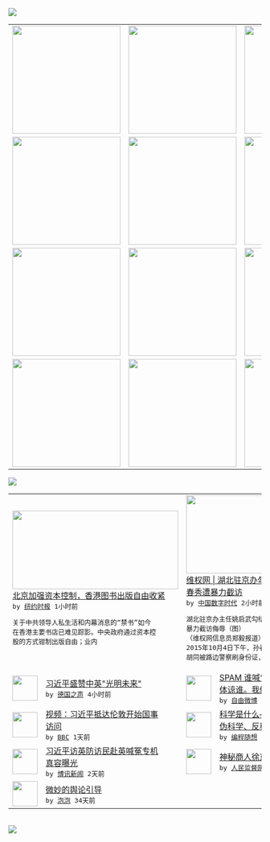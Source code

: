 

<a href="https://github.com/greatfire/z/raw/master/FreeBrowser.apk"><img src="https://raw.githubusercontent.com/greatfire/wiki/master/x/header.png" /></a><table><tr><td width="262" align="center" valign="center"><a href="https://github.com/greatfire/wiki/wiki/nyt" title="纽约时报中文网 国际纵览"><img src="https://raw.githubusercontent.com/greatfire/wiki/master/x/nyt_flag.png" width="215"/></a></td><td width="262" align="center" valign="center"><a href="https://github.com/greatfire/wiki/wiki/dw" title=""><img src="https://raw.githubusercontent.com/greatfire/wiki/master/x/dw_flag.png" width="215"/></a></td><td width="262" align="center" valign="center"><a href="https://github.com/greatfire/wiki/wiki/rmjd" title=""><img src="https://raw.githubusercontent.com/greatfire/wiki/master/x/rmjd_flag.png" width="215"/></a></td></tr><tr><td width="262" align="center" valign="center"><a href="https://github.com/paopaonetizen/website" title="泡泡 - 未经审查的互联网信息"><img src="https://raw.githubusercontent.com/greatfire/wiki/master/x/pp_flag.png" width="215"/></a></td><td width="262" align="center" valign="center"><a href="https://github.com/getlantern/mirror" title="以及自由微博和GreatFire.org官方中文论坛"><img src="https://raw.githubusercontent.com/greatfire/wiki/master/x/lantern_flag.png" width="215"/></a></td><td width="262" align="center" valign="center"><a href="https://github.com/cdtmirrors/m/" title=""><img src="https://raw.githubusercontent.com/greatfire/wiki/master/x/cdt_flag.png" width="215"/></a></td></tr><tr><td width="262" align="center" valign="center"><a href="https://github.com/program-think/blog" title="编程随想的博客"><img src="https://raw.githubusercontent.com/greatfire/wiki/master/x/pt_flag.png" width="215"/></a></td><td width="262" align="center" valign="center"><a href="https://github.com/greatfire/wiki/wiki/bbc" title=""><img src="https://raw.githubusercontent.com/greatfire/wiki/master/x/bbc_flag.png" width="215"/></a></td><td width="262" align="center" valign="center"><a href="https://github.com/freeweibo/s" title="自由微博 - 匿名和不受屏蔽的新浪微博搜索"><img src="https://raw.githubusercontent.com/greatfire/wiki/master/x/fw_flag.png" width="215"/></a></td></tr><tr><td width="262" align="center" valign="center"><a href="https://github.com/greatfire/wiki/wiki/google" title=""><img src="https://raw.githubusercontent.com/greatfire/wiki/master/x/google_flag.png" width="215"/></a></td><td width="262" align="center" valign="center"><a href="https://github.com/bxnews/boxun" title=""><img src="https://raw.githubusercontent.com/greatfire/wiki/master/x/bx_flag.png" width="215"/></a></td><td width="262" align="center" valign="center"><a href="https://github.com/greatfire/wiki/wiki/open-source" title="欢迎访问GreatFire.org开发者项目网站"><img src="https://raw.githubusercontent.com/greatfire/wiki/master/x/open-source_flag.png" width="215"/></a></td></tr></table><img src="https://raw.githubusercontent.com/greatfire/wiki/master/x/newsfeed text.png" /><table cols="4"><tr><td colspan="2" width="380"><a href="https://d3qlz4p8smvoli.cloudfront.net/china/20151021/c21sino-hkbookstore/"><img src="http://static01.nyt.com/images/2015/10/20/world/20hongkong-web2/20hongkong-web2-articleLarge.jpg" width="330" height="156"/></a></br><a href="https://d3qlz4p8smvoli.cloudfront.net/china/20151021/c21sino-hkbookstore/">北京加强资本控制，香港图书出版自由收紧</a></br><kbd> by <a href="http://m.cn.nytimes.com/">纽约时报</a> 1小时前 </kbd></br><pre>关于中共领导人私生活和内幕消息的“禁书”如今<br/>在香港主要书店已难见踪影。中央政府通过资本控<br/>股的方式钳制出版自由；业内</pre></td><td colspan="2" width="380"><a href="http://feedproxy.google.com/~r/chinadigitaltimes/yqjh/~3/mhdLyy4sXbI/"><img src="http://chinadigitaltimes.net/chinese/files/2015/10/Screen-Shot-2015-10-20-at-%E4%B8%8B%E5%8D%882.31.21.png" width="330" height="156"/></a></br><a href="http://feedproxy.google.com/~r/chinadigitaltimes/yqjh/~3/mhdLyy4sXbI/">维权网 | 湖北驻京办勾结黑社会，访民孙<br/>春秀遭暴力截访</a></br><kbd> by <a href="http://chinadigitaltimes.net/chinese/">中国数字时代</a> 2小时前 </kbd></br><pre>湖北驻京办主任姚启武勾结黑社会，访民孙春秀遭<br/>暴力截访侮辱（图）
（维权网信息员郑毅报道）<br/>2015年10月4日下午，孙春秀在北京市力学<br/>胡同被路边警察刷身份证，发现...</pre></td></tr><tr><td><img src="http://www.dw.com/image/0,,18794162_302,00.jpg" width="50" height="50"/></td><td width="280"><a href="http://dw.com/p/1GrEP?maca=chi-GK-text-greatfire-all-chinese-15625-xml-mrss">习近平盛赞中英"光明未来"</a></br><kbd> by <a href="http://dw.de">德国之声</a> 4小时前 </kbd></td><td><img src="http://ww3.sinaimg.cn/large/9535c634gw1ex80n4ngfoj20m10brmxv.jpg" width="50" height="50"/></td><td width="280"><a href="https://freeweibo.com/weibo/3900163044869746">SPAM 谁喊“习大大”，就<br/>体谅谁。我们要热情怜悯...</a></br><kbd> by <a href="https://freeweibo.com/">自由微博</a> 8小时前 </kbd></td></tr><tr><td><img src="http://ichef.bbci.co.uk/news/ws/106/amz/worldservice/live/assets/images/2015/10/20/151020082248_xijinping_304x171__nocredit.jpg" width="50" height="50"/></td><td width="280"><a href="http://www.bbc.com/zhongwen/simp/multimedia/2015/10/151020_vid_xijinping_arrive">视频：习近平抵达伦敦开始国事<br/>访问</a></br><kbd> by <a href="http://www.bbc.co.uk/zhongwen/simp">BBC</a> 1天前 </kbd></td><td><img src="https://raw.githubusercontent.com/greatfire/wiki/master/x/pt_logo.png" width="50" height="50"/></td><td width="280"><a href="http://feedproxy.google.com/~r/programthink/~3/TtQS03PgnFo/What-is-Science.html">科学是什么——兼谈“非科学、<br/>伪科学、反科学”和一些...</a></br><kbd> by <a href="http://program-think.blogspot.com">编程随想</a> 1天前 </kbd></td></tr><tr><td><img src="https://raw.githubusercontent.com/greatfire/wiki/master/x/bx_logo.png" width="50" height="50"/></td><td width="280"><a href="http://www.boxun.com/news/gb/china/2015/10/201510192325.shtml">习近平访英防访民赴英喊冤专机<br/>真容曝光</a></br><kbd> by <a href="http://www.boxun.com">博讯新闻</a> 2天前 </kbd></td><td><img src="https://raw.githubusercontent.com/greatfire/wiki/master/x/rmjd_logo.png" width="50" height="50"/></td><td width="280"><a href="http://www.rmjdw.com//guanzhuzhongguo/20151014/15217.html">神秘商人徐京华在京被查 </a></br><kbd> by <a href="http://www.rmjdw.com/">人民监督网</a> 7天前 </kbd></td></tr><tr><td><img src="https://raw.githubusercontent.com/greatfire/wiki/master/x/pp_logo.png" width="50" height="50"/></td><td width="280"><a href="https://pao-pao.net/article/626">微妙的舆论引导</a></br><kbd> by <a href="https://pao-pao.net">泡泡</a> 34天前 </kbd></td></table></br><a href="https://github.com/greatfire/z/raw/master/FreeBrowser.apk"><img src="https://raw.githubusercontent.com/greatfire/wiki/master/x/download app.png" /></a>